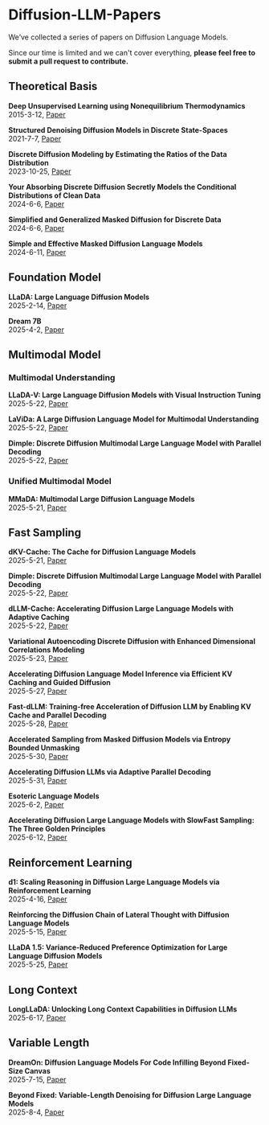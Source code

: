# Diffusion-LLM-Papers

We’ve collected a series of papers on Diffusion Language Models. 

Since our time is limited and we can't cover everything, **please feel free to submit a pull request to contribute.**


## Theoretical Basis
**Deep Unsupervised Learning using Nonequilibrium Thermodynamics**  
2015-3-12, [Paper](https://arxiv.org/abs/1503.03585)

**Structured Denoising Diffusion Models in Discrete State-Spaces**  
2021-7-7, [Paper](https://arxiv.org/abs/2107.03006)

**Discrete Diffusion Modeling by Estimating the Ratios of the Data Distribution**  
2023-10-25, [Paper](https://arxiv.org/abs/2310.16834)

**Your Absorbing Discrete Diffusion Secretly Models the Conditional Distributions of Clean Data**  
2024-6-6, [Paper](https://arxiv.org/abs/2406.03736)

**Simplified and Generalized Masked Diffusion for Discrete Data**  
2024-6-6, [Paper](https://arxiv.org/abs/2406.04329)

**Simple and Effective Masked Diffusion Language Models**  
2024-6-11, [Paper](https://arxiv.org/abs/2406.07524)


## Foundation Model
**LLaDA: Large Language Diffusion Models**  
2025-2-14, [Paper](https://arxiv.org/abs/2502.09992)

**Dream 7B**  
2025-4-2, [Paper](https://hkunlp.github.io/blog/2025/dream/)


## Multimodal Model
### Multimodal Understanding
**LLaDA-V: Large Language Diffusion Models with Visual Instruction Tuning**  
2025-5-22, [Paper](https://arxiv.org/abs/2505.16933)

**LaViDa: A Large Diffusion Language Model for Multimodal Understanding**  
2025-5-22, [Paper](https://arxiv.org/abs/2505.16839)

**Dimple: Discrete Diffusion Multimodal Large Language Model with Parallel Decoding**  
2025-5-22, [Paper](https://arxiv.org/abs/2505.16990)

### Unified Multimodal Model
**MMaDA: Multimodal Large Diffusion Language Models**  
2025-5-21, [Paper](https://arxiv.org/abs/2505.15809)


## Fast Sampling
**dKV-Cache: The Cache for Diffusion Language Models**  
2025-5-21, [Paper](https://arxiv.org/abs/2505.15781)

**Dimple: Discrete Diffusion Multimodal Large Language Model with Parallel Decoding**  
2025-5-22, [Paper](https://arxiv.org/abs/2505.16990)

**dLLM-Cache: Accelerating Diffusion Large Language Models with Adaptive Caching**  
2025-5-22, [Paper](https://github.com/maomaocun/dLLM-cache?tab=readme-ov-file)

**Variational Autoencoding Discrete Diffusion with Enhanced Dimensional Correlations Modeling**  
2025-5-23, [Paper](https://arxiv.org/abs/2505.17384)

**Accelerating Diffusion Language Model Inference via Efficient KV Caching and Guided Diffusion**  
2025-5-27, [Paper](https://arxiv.org/pdf/2505.21467)

**Fast-dLLM: Training-free Acceleration of Diffusion LLM by Enabling KV Cache and Parallel Decoding**  
2025-5-28, [Paper](https://nvlabs.github.io/Fast-dLLM/paper/fast_dllm.pdf)

**Accelerated Sampling from Masked Diffusion Models via Entropy Bounded Unmasking**  
2025-5-30, [Paper](https://arxiv.org/abs/2505.24857)

**Accelerating Diffusion LLMs via Adaptive Parallel Decoding**  
2025-5-31, [Paper](https://arxiv.org/abs/2506.00413)

**Esoteric Language Models**  
2025-6-2, [Paper](https://arxiv.org/abs/2506.01928)

**Accelerating Diffusion Large Language Models with SlowFast Sampling: The Three Golden Principles**  
2025-6-12, [Paper](https://arxiv.org/abs/2506.10848)


## Reinforcement Learning
**d1: Scaling Reasoning in Diffusion Large Language Models via Reinforcement Learning**  
2025-4-16, [Paper](https://arxiv.org/abs/2504.12216)

**Reinforcing the Diffusion Chain of Lateral Thought with Diffusion Language Models**  
2025-5-15, [Paper](https://arxiv.org/abs/2505.10446)

**LLaDA 1.5: Variance-Reduced Preference Optimization for Large Language Diffusion Models**  
2025-5-25, [Paper](https://arxiv.org/abs/2505.19223)


## Long Context
**LongLLaDA: Unlocking Long Context Capabilities in Diffusion LLMs**  
2025-6-17, [Paper](https://arxiv.org/abs/2506.14429)


## Variable Length
**DreamOn: Diffusion Language Models For Code Infilling Beyond Fixed-Size Canvas**  
2025-7-15, [Paper](https://hkunlp.github.io/blog/2025/dreamon/)

**Beyond Fixed: Variable-Length Denoising for Diffusion Large Language Models**  
2025-8-4, [Paper](https://arxiv.org/abs/2508.00819)


